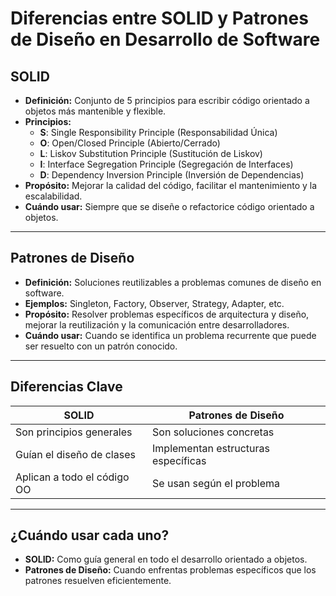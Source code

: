 # Diferencias entre SOLID y Patrones de Diseño en Desarrollo de Software

## SOLID

- **Definición:** Conjunto de 5 principios para escribir código orientado a objetos más mantenible y flexible.
- **Principios:**
  - **S**: Single Responsibility Principle (Responsabilidad Única)
  - **O**: Open/Closed Principle (Abierto/Cerrado)
  - **L**: Liskov Substitution Principle (Sustitución de Liskov)
  - **I**: Interface Segregation Principle (Segregación de Interfaces)
  - **D**: Dependency Inversion Principle (Inversión de Dependencias)
- **Propósito:** Mejorar la calidad del código, facilitar el mantenimiento y la escalabilidad.
- **Cuándo usar:** Siempre que se diseñe o refactorice código orientado a objetos.

---

## Patrones de Diseño

- **Definición:** Soluciones reutilizables a problemas comunes de diseño en software.
- **Ejemplos:** Singleton, Factory, Observer, Strategy, Adapter, etc.
- **Propósito:** Resolver problemas específicos de arquitectura y diseño, mejorar la reutilización y la comunicación entre desarrolladores.
- **Cuándo usar:** Cuando se identifica un problema recurrente que puede ser resuelto con un patrón conocido.

---

## Diferencias Clave

| SOLID                          | Patrones de Diseño                |
|---------------------------------|-----------------------------------|
| Son principios generales        | Son soluciones concretas          |
| Guían el diseño de clases       | Implementan estructuras específicas|
| Aplican a todo el código OO     | Se usan según el problema         |

---

## ¿Cuándo usar cada uno?

- **SOLID:** Como guía general en todo el desarrollo orientado a objetos.
- **Patrones de Diseño:** Cuando enfrentas problemas específicos que los patrones resuelven eficientemente.
